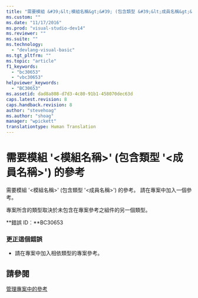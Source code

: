 ```yaml
---
title: "需要模組 &#39;&lt;模組名稱&gt;&#39; (包含類型 &#39;&lt;成員名稱&gt;&#39;) 的參考 | Microsoft Docs"
ms.custom: ""
ms.date: "11/17/2016"
ms.prod: "visual-studio-dev14"
ms.reviewer: ""
ms.suite: ""
ms.technology: 
  - "devlang-visual-basic"
ms.tgt_pltfrm: ""
ms.topic: "article"
f1_keywords: 
  - "bc30653"
  - "vbc30653"
helpviewer_keywords: 
  - "BC30653"
ms.assetid: dad8a808-d7d3-4c80-91b1-458070dec63d
caps.latest.revision: 8
caps.handback.revision: 8
author: "stevehoag"
ms.author: "shoag"
manager: "wpickett"
translationtype: Human Translation
---
```

# 需要模組 &#39;&lt;模組名稱&gt;&#39; (包含類型 &#39;&lt;成員名稱&gt;&#39;) 的參考
需要模組 '\<模組名稱\>' \(包含類型 '\<成員名稱\>'\) 的參考。 請在專案中加入一個參考。  
  
 專案所含的類型取決於未包含在專案參考之組件的另一個類型。  
  
 **錯誤 ID︰**BC30653  
  
### 更正這個錯誤  
  
-   請在專案中加入相依類型的專案參考。  
  
## 請參閱  
 [管理專案中的參考](/visual-studio/ide/managing-references-in-a-project)